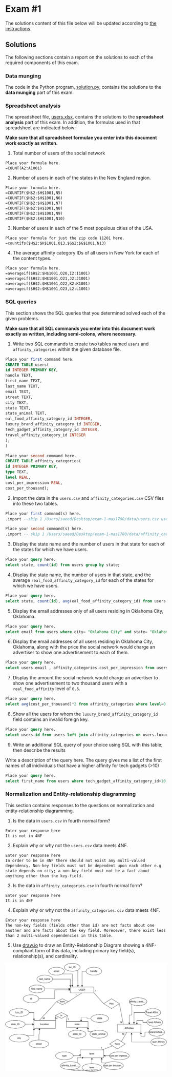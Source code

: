 # Exam #1

The solutions content of this file below will be updated according to [the instructions](instructions/instructions.md).

## Solutions

The following sections contain a report on the solutions to each of the required components of this exam.

### Data munging

The code in the Python program, [solution.py](solution.py), contains the solutions to the **data munging** part of this exam.

### Spreadsheet analysis

The spreadsheet file, [users.xlsx](./data/users.xlsx), contains the solutions to the **spreadsheet analysis** part of this exam. In addition, the formulas used in that spreadsheet are indicated below:

**Make sure that all spreadsheet formulae you enter into this document work exactly as written.**

1. Total number of users of the social network

```
Place your formula here.
=COUNT(A2:A1001)
```

2. Number of users in each of the states in the New England region.

```
Place your formula here.
=COUNTIF($H$2:$H$1001,N5)
=COUNTIF($H$2:$H$1001,N6)
=COUNTIF($H$2:$H$1001,N7)
=COUNTIF($H$2:$H$1001,N8)
=COUNTIF($H$2:$H$1001,N9)
=COUNTIF($H$2:$H$1001,N10)
```

3. Number of users in each of the 5 most populous cities of the USA.

```
Place your formula for just the zip code 11201 here.
=countifs($H$2:$H$1001,O13,$G$2:$G$1001,N13)
```

4. The average affinity category IDs of all users in New York for each of the content types.

```
Place your formula here.
=averageif($H$2:$H$1001,O20,I2:I1001)
=averageif($H$2:$H$1001,O21,J2:J1001)
=averageif($H$2:$H$1001,O22,K2:K1001)
=averageif($H$2:$H$1001,O23,L2:L1001)
```

### SQL queries

This section shows the SQL queries that you determined solved each of the given problems.

**Make sure that all SQL commands you enter into this document work exactly as written, including semi-colons, where necessary.**

1. Write two SQL commands to create two tables named `users` and `affinity_categories` within the given database file.

```sql
Place your first command here.
CREATE TABLE users(
id INTEGER PRIMARY KEY, 
handle TEXT, 
first_name TEXT, 
last_name TEXT, 
email TEXT, 
street TEXT, 
city TEXT, 
state TEXT, 
state_animal TEXT, 
eal_food_affinity_category_id INTEGER, 
luxury_brand_affinity_category_id INTEGER, 
tech_gadget_affinity_category_id INTEGER, 
travel_affinity_category_id INTEGER
);
)
```

```sql
Place your second command here.
CREATE TABLE affinity_categories(
id INTEGER PRIMARY KEY, 
type TEXT, 
level REAL, 
cost_per_impression REAL, 
cost_per_thousand);
```

2. Import the data in the `users.csv` and `affinity_categories.csv` CSV files into these two tables.

```sql
Place your first command(s) here.
.import --skip 1 /Users/saeed/Desktop/exam-1-mas1780/data/users.csv users
```

```sql
Place your second command(s) here.
.import -- skip 1 /Users/saeed/Desktop/exam-1-mas1780/data/affinity_categories.csv affinity_categories
```

3. Display the state name and the number of users in that state for each of the states for which we have users.

```sql
Place your query here.
select state, count(id) from users group by state; 
```

4. Display the state name, the number of users in that state, and the average `real_food_affinity_category_id` for each of the states for which we have users.

```sql
Place your query here.
select state, count(id), avg(eal_food_affinity_category_id) from users group by state; 
```

5. Display the email addresses only of all users residing in Oklahoma City, Oklahoma.

```sql
Place your query here.
select email from users where city= "Oklahoma City" and state= "Oklahoma"; 
```

6. Display the email addresses of all users residing in Oklahoma City, Oklahoma, along with the price the social network would charge an advertiser to show one advertisement to each of them.

```sql
Place your query here.
select users.email , affinity_categories.cost_per_impression from users inner join affinity_categories on users.travel_affinity_category_id = affinity_categories.id where users.state = "Oklahoma" and users.city = "Oklahoma City"; 
```

7. Display the amount the social network would charge an advertiser to show one advertisement to two thousand users with a `real_food_affinity` level of `0.5`.

```sql
Place your query here.
select avg(cost_per_thousand)*2 from affinity_categories where level=0.5;
```

8. Show all the users for whom the `luxury_brand_affinity_category_id` field contains an invalid foreign key.

```sql
Place your query here.
select users.id from users left join affinity_categories on users.luxury_brand_affinity_category_id= affinity_categories.id where affinity_categories.id is null; 
```

9. Write an additional SQL query of your choice using SQL with this table; then describe the results

Write a description of the query here.
The query gives me a list of the first names of all inidividuals that have a higher affinity for tech gadgets (>10)

```sql
Place your query here.
select first_name from users where tech_gadget_affinity_category_id>10;
```

### Normalization and Entity-relationship diagramming

This section contains responses to the questions on normalization and entity-relationship diagramming.

1. Is the data in `users.csv` in fourth normal form?

```
Enter your response here
It is not in 4NF
```

2. Explain why or why not the `users.csv` data meets 4NF.

```
Enter your response here
In order to be in 4NF there should not exist any multi-valued dependency. Non-key fields must not be dependent upon each other e.g state depends on city; a non-key field must not be a fact about anything other than the key-field. 
```

3. Is the data in `affinity_categories.csv` in fourth normal form?

```
Enter your response here
It is in 4NF
```

4. Explain why or why not the `affinity_categories.csv` data meets 4NF.

```
Enter your response here
The non-key fields (fields other than id) are not facts about one another and are facts about the key field. Moreoever, there exist less than 2 multi-valued dependencies in this table. 
```

5. Use [draw.io](https://draw.io) to draw an Entity-Relationship Diagram showing a 4NF-compliant form of this data, including primary key field(s), relationship(s), and cardinality.

![Placeholder E-R Diagram](./images/MidtermER.svg)
